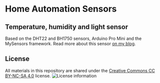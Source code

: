 # Home Automation Sensors

## Temperature, humidity and light sensor
Based on the DHT22 and BH1750 sensors, Arduino Pro Mini and the MySensors framework. Read more about this sensor [on my blog](http://sebastiaanschimmel.me/blog/2015/06/arduino-temp-hum-light-sensor.html).

## License
All materials in this repository are shared under the [Creative Commons CC BY-NC-SA 4.0](https://creativecommons.org/licenses/by-nc-sa/4.0/deed.en) license.
![License information](http://i.creativecommons.org/l/by-nc-sa/4.0/88x31.png)
